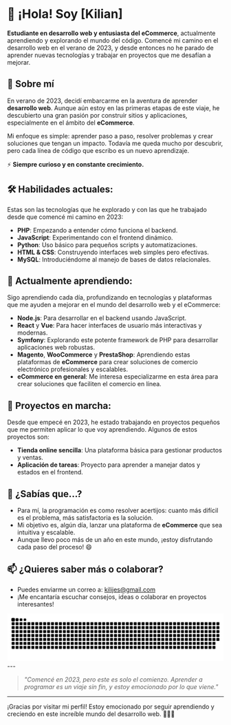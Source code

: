# 👋 ¡Hola! Soy [Kilian]

**Estudiante en desarrollo web y entusiasta del eCommerce**, actualmente aprendiendo y explorando el mundo del código. Comencé mi camino en el desarrollo web en el verano de 2023, y desde entonces no he parado de aprender nuevas tecnologías y trabajar en proyectos que me desafían a mejorar.

## 🚀 Sobre mí
En verano de 2023, decidí embarcarme en la aventura de aprender **desarrollo web**. Aunque aún estoy en las primeras etapas de este viaje, he descubierto una gran pasión por construir sitios y aplicaciones, especialmente en el ámbito del **eCommerce**.

Mi enfoque es simple: aprender paso a paso, resolver problemas y crear soluciones que tengan un impacto. Todavía me queda mucho por descubrir, pero cada línea de código que escribo es un nuevo aprendizaje.

⚡ **Siempre curioso y en constante crecimiento.**

## 🛠️ Habilidades actuales:
Estas son las tecnologías que he explorado y con las que he trabajado desde que comencé mi camino en 2023:

- **PHP**: Empezando a entender cómo funciona el backend.
- **JavaScript**: Experimentando con el frontend dinámico.
- **Python**: Uso básico para pequeños scripts y automatizaciones.
- **HTML & CSS**: Construyendo interfaces web simples pero efectivas.
- **MySQL**: Introduciéndome al manejo de bases de datos relacionales.

## 🌱 Actualmente aprendiendo:
Sigo aprendiendo cada día, profundizando en tecnologías y plataformas que me ayuden a mejorar en el mundo del desarrollo web y el eCommerce:

- **Node.js**: Para desarrollar en el backend usando JavaScript.
- **React** y **Vue**: Para hacer interfaces de usuario más interactivas y modernas.
- **Symfony**: Explorando este potente framework de PHP para desarrollar aplicaciones web robustas.
- **Magento**, **WooCommerce** y **PrestaShop**: Aprendiendo estas plataformas de **eCommerce** para crear soluciones de comercio electrónico profesionales y escalables.
- **eCommerce en general**: Me interesa especializarme en esta área para crear soluciones que faciliten el comercio en línea.

## 🚧 Proyectos en marcha:
Desde que empecé en 2023, he estado trabajando en proyectos pequeños que me permiten aplicar lo que voy aprendiendo. Algunos de estos proyectos son:

- **Tienda online sencilla**: Una plataforma básica para gestionar productos y ventas.
- **Aplicación de tareas**: Proyecto para aprender a manejar datos y estados en el frontend.

## 🤔 ¿Sabías que...?
- Para mí, la programación es como resolver acertijos: cuanto más difícil es el problema, más satisfactoria es la solución.
- Mi objetivo es, algún día, lanzar una plataforma de **eCommerce** que sea intuitiva y escalable.
- Aunque llevo poco más de un año en este mundo, ¡estoy disfrutando cada paso del proceso! 😄

## 📫 ¿Quieres saber más o colaborar?
- Puedes enviarme un correo a: [kilijes@gmail.com](mailto:kilijes@gmail.com)
- ¡Me encantaría escuchar consejos, ideas o colaborar en proyectos interesantes!
<picture>
  <source media="(prefers-color-scheme: dark)" srcset="https://raw.githubusercontent.com/platane/platane/output/github-contribution-grid-snake-dark.svg">
  <source media="(prefers-color-scheme: light)" srcset="https://raw.githubusercontent.com/platane/platane/output/github-contribution-grid-snake.svg">
  <img alt="github contribution grid snake animation" src="https://raw.githubusercontent.com/platane/platane/output/github-contribution-grid-snake.svg">
</picture>
---

> *"Comencé en 2023, pero este es solo el comienzo. Aprender a programar es un viaje sin fin, y estoy emocionado por lo que viene."*

---

¡Gracias por visitar mi perfil! Estoy emocionado por seguir aprendiendo y creciendo en este increíble mundo del desarrollo web. 🚀👨‍💻

